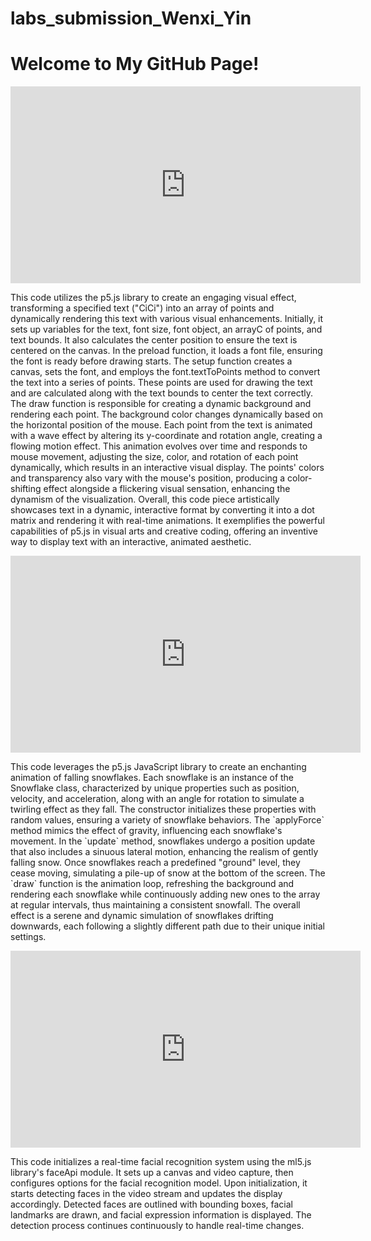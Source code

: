 # labs_submission_Wenxi_Yin
 
<!DOCTYPE html>
<html>
<head>
  <title>Embedded YouTube Video</title>
</head>
<body>

<h1>Welcome to My GitHub Page!</h1>

<!-- Embed YouTube Video -->
<div>
  <iframe width="560" height="315" src="https://www.youtube.com/embed/KcMnaz_a7r0" frameborder="0" allow="accelerometer; autoplay; clipboard-write; encrypted-media; gyroscope; picture-in-picture" allowfullscreen></iframe>
</div>
</body>
</html>
<p>This code utilizes the p5.js library to create an engaging visual effect, transforming a specified text ("CiCi") into an array of points and dynamically rendering this text with various visual enhancements. Initially, it sets up variables for the text, font size, font object, an arrayC of points, and text bounds. It also calculates the center position to ensure the text is centered on the canvas. In the preload function, it loads a font file, ensuring the font is ready before drawing starts. The setup function creates a canvas, sets the font, and employs the font.textToPoints method to convert the text into a series of points. These points are used for drawing the text and are calculated along with the text bounds to center the text correctly.
The draw function is responsible for creating a dynamic background and rendering each point. The background color changes dynamically based on the horizontal position of the mouse. Each point from the text is animated with a wave effect by altering its y-coordinate and rotation angle, creating a flowing motion effect. This animation evolves over time and responds to mouse movement, adjusting the size, color, and rotation of each point dynamically, which results in an interactive visual display. The points' colors and transparency also vary with the mouse's position, producing a color-shifting effect alongside a flickering visual sensation, enhancing the dynamism of the visualization.
Overall, this code piece artistically showcases text in a dynamic, interactive format by converting it into a dot matrix and rendering it with real-time animations. It exemplifies the powerful capabilities of p5.js in visual arts and creative coding, offering an inventive way to display text with an interactive, animated aesthetic.</p>
<div><iframe width="560" height="315" src="https://www.youtube.com/embed/ZfhBomNteUA" title="YouTube video player" frameborder="0" allow="accelerometer; autoplay; clipboard-write; encrypted-media; gyroscope; picture-in-picture" allowfullscreen></iframe></div>
<p>This code leverages the p5.js JavaScript library to create an enchanting animation of falling snowflakes. Each snowflake is an instance of the Snowflake class, characterized by unique properties such as position, velocity, and acceleration, along with an angle for rotation to simulate a twirling effect as they fall. The constructor initializes these properties with random values, ensuring a variety of snowflake behaviors. The `applyForce` method mimics the effect of gravity, influencing each snowflake's movement. In the `update` method, snowflakes undergo a position update that also includes a sinuous lateral motion, enhancing the realism of gently falling snow. Once snowflakes reach a predefined "ground" level, they cease moving, simulating a pile-up of snow at the bottom of the screen. The `draw` function is the animation loop, refreshing the background and rendering each snowflake while continuously adding new ones to the array at regular intervals, thus maintaining a consistent snowfall. The overall effect is a serene and dynamic simulation of snowflakes drifting downwards, each following a slightly different path due to their unique initial settings.</p>
<div><iframe width="560" height="315" src="https://www.youtube.com/embed/locgSZt2Diw" frameborder="0" allowfullscreen></iframe></div>
<p>This code initializes a real-time facial recognition system using the ml5.js library's faceApi module. It sets up a canvas and video capture, then configures options for the facial recognition model. Upon initialization, it starts detecting faces in the video stream and updates the display accordingly. Detected faces are outlined with bounding boxes, facial landmarks are drawn, and facial expression information is displayed. The detection process continues continuously to handle real-time changes.</p>
